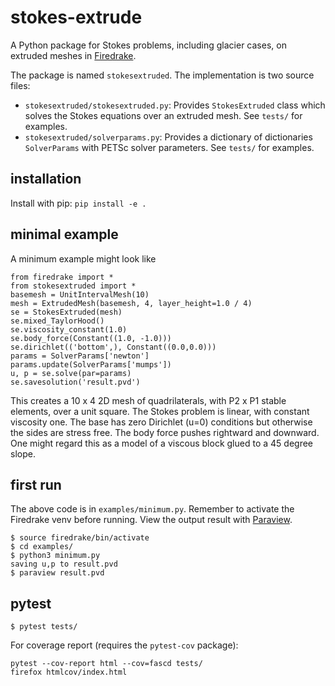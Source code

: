 # stokes-extrude

A Python package for Stokes problems, including glacier cases, on extruded meshes in [Firedrake](https://www.firedrakeproject.org/).

The package is named `stokesextruded`.  The implementation is two source files:

  * `stokesextruded/stokesextruded.py`: Provides `StokesExtruded` class which solves the Stokes equations over an extruded mesh.  See `tests/` for examples.
  * `stokesextruded/solverparams.py`: Provides a dictionary of dictionaries `SolverParams` with PETSc solver parameters.  See `tests/` for examples.

## installation

Install with pip: `pip install -e .`

## minimal example

A minimum example might look like

    from firedrake import *
    from stokesextruded import *
    basemesh = UnitIntervalMesh(10)
    mesh = ExtrudedMesh(basemesh, 4, layer_height=1.0 / 4)
    se = StokesExtruded(mesh)
    se.mixed_TaylorHood()
    se.viscosity_constant(1.0)
    se.body_force(Constant((1.0, -1.0)))
    se.dirichlet(('bottom',), Constant((0.0,0.0)))
    params = SolverParams['newton']
    params.update(SolverParams['mumps'])
    u, p = se.solve(par=params)
    se.savesolution('result.pvd')

This creates a 10 x 4 2D mesh of quadrilaterals, with P2 x P1 stable elements, over a unit square.  The Stokes problem is linear, with constant viscosity one.  The base has zero Dirichlet (u=0) conditions but otherwise the sides are stress free.  The body force pushes rightward and downward.  One might regard this as a model of a viscous block glued to a 45 degree slope.

## first run

The above code is in `examples/minimum.py`.  Remember to activate the Firedrake venv before running.  View the output result with [Paraview](https://www.paraview.org/).

    $ source firedrake/bin/activate
    $ cd examples/
    $ python3 minimum.py
    saving u,p to result.pvd
    $ paraview result.pvd

## pytest

    $ pytest tests/

For coverage report (requires the `pytest-cov` package):

    pytest --cov-report html --cov=fascd tests/
    firefox htmlcov/index.html
